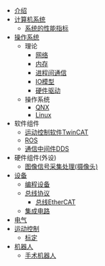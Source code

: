 * [介绍](README.md)
* [计算机系统](ca/SUMMARY.md)
  * [系统的性能指标](ca/perf.md)
* [操作系统](os/SUMMARY.md)
  * 理论
    * [网络](os/net.md)
    * [内存](os/memory.md)
    * [进程间通信](https://cpp.wangyaqi.cn/#/kb/ipc/SUMMARY)
    * [IO模型](os/io.md)
    * [硬件驱动](os/driver.md)
  * 操作系统
    * [QNX](os/qnx.md)
    * [Linux](os/linux.md)
* 软件组件
  * [运动控制软件TwinCAT](os/sw_component/twincat.md)
  * [ROS](os/sw_component/ros.md)
  * [通信中间件DDS](os/sw_component/dds.md)
* 硬件组件(外设)
  * [图像信号采集处理(摄像头)](peri/image.md)
* [设备](hardware/SUMMARY.md)
  * [编程设备](hardware/equipment.md)
  * [总线协议](hardware/bus/SUMMARY.md)
    * [总线EtherCAT](hardware/bus/ethercat.md)
  * [集成电路](hardware/ic.md)
* [电气](electric/SUMMARY.md)
* [运动控制](mc/SUMMARY.md)
  * [标定](mc/cali.md)
* [机器人](robot/SUMMARY.md)
  * [手术机器人](robot/surgery.md)
